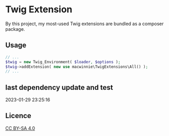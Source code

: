 # Twig Extension

By this project, my most-used Twig extensions are bundled as a composer package.

## Usage

```php
// ...
$twig = new Twig_Environment( $loader, $options );
$twig->addExtension( new use macwinnie\TwigExtensions\All() );
// ...
```

## last dependency update and test

2023-01-29 23:25:16

## Licence

[CC BY-SA 4.0](https://creativecommons.org/licenses/by-sa/4.0/deed.en)
